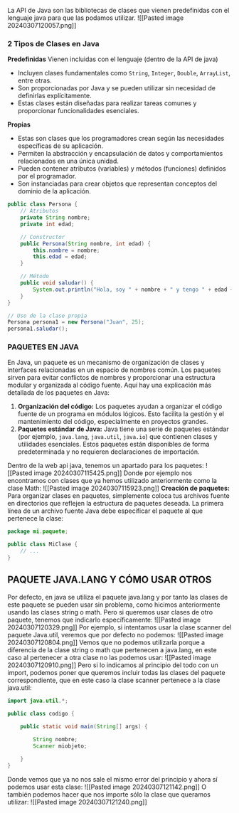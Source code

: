 La API de Java son las bibliotecas de clases que vienen predefinidas con el lenguaje java para que las podamos utilizar. 
![[Pasted image 20240307120057.png]]
### 2 Tipos de Clases en Java

**Predefinidas**
Vienen incluidas con el lenguaje (dentro de la API de java)

- Incluyen clases fundamentales como `String`, `Integer`, `Double`, `ArrayList`, entre otras.
- Son proporcionadas por Java y se pueden utilizar sin necesidad de definirlas explícitamente.
- Estas clases están diseñadas para realizar tareas comunes y proporcionar funcionalidades esenciales.

**Propias**

- Estas son clases que los programadores crean según las necesidades específicas de su aplicación.
- Permiten la abstracción y encapsulación de datos y comportamientos relacionados en una única unidad.
- Pueden contener atributos (variables) y métodos (funciones) definidos por el programador.
- Son instanciadas para crear objetos que representan conceptos del dominio de la aplicación.

```java
public class Persona {
    // Atributos
    private String nombre;
    private int edad;

    // Constructor
    public Persona(String nombre, int edad) {
        this.nombre = nombre;
        this.edad = edad;
    }

    // Método
    public void saludar() {
        System.out.println("Hola, soy " + nombre + " y tengo " + edad + " años.");
    }
}

// Uso de la clase propia
Persona persona1 = new Persona("Juan", 25);
persona1.saludar();
```
### PAQUETES EN JAVA
  
En Java, un paquete es un mecanismo de organización de clases y interfaces relacionadas en un espacio de nombres común. Los paquetes sirven para evitar conflictos de nombres y proporcionar una estructura modular y organizada al código fuente. Aquí hay una explicación más detallada de los paquetes en Java:

1. **Organización del código:** Los paquetes ayudan a organizar el código fuente de un programa en módulos lógicos. Esto facilita la gestión y el mantenimiento del código, especialmente en proyectos grandes.
2. **Paquetes estándar de Java:** Java tiene una serie de paquetes estándar (por ejemplo, `java.lang`, `java.util`, `java.io`) que contienen clases y utilidades esenciales. Estos paquetes están disponibles de forma predeterminada y no requieren declaraciones de importación.

Dentro de la web api java, tenemos un apartado para los paquetes:
![[Pasted image 20240307115425.png]]
Donde por ejemplo nos encontramos con clases que ya hemos utilizado anteriormente como la clase Math:
![[Pasted image 20240307115923.png]]
**Creación de paquetes:** Para organizar clases en paquetes, simplemente coloca tus archivos fuente en directorios que reflejen la estructura de paquetes deseada. La primera línea de un archivo fuente Java debe especificar el paquete al que pertenece la clase:
```java
package mi.paquete;

public class MiClase {
    // ...
}
```
## PAQUETE JAVA.LANG Y CÓMO USAR OTROS
Por defecto, en java se utiliza el paquete java.lang y por tanto las clases de este paquete se pueden usar sin problema, como hicimos anteriormente usando las clases string o math. Pero si queremos usar clases de otro paquete, tenemos que indicarlo específicamente:
![[Pasted image 20240307120329.png]]
Por ejemplo, si intentamos usar la clase scanner del paquete Java.util, veremos que por defecto no podemos:
![[Pasted image 20240307120804.png]]
Vemos que no podemos utilizarla porque a diferencia de la clase string o math que pertenecen a java.lang, en este caso al pertenecer a otra clase no las podemos usar:
![[Pasted image 20240307120910.png]]
Pero si lo indicamos al principio del todo con un import, podemos poner que queremos incluir todas las clases del paquete correspondiente, que en este caso la clase scanner pertenece a la clase java.util:
```java
import java.util.*;

public class codigo {

    public static void main(String[] args) {
                
        String nombre;
        Scanner miobjeto;

    }
}
```
Donde vemos que ya no nos sale el mismo error del principio y ahora sí podemos usar esta clase:
![[Pasted image 20240307121142.png]]
O también podemos hacer que nos importe sólo la clase que queramos utilizar:
![[Pasted image 20240307121240.png]]
